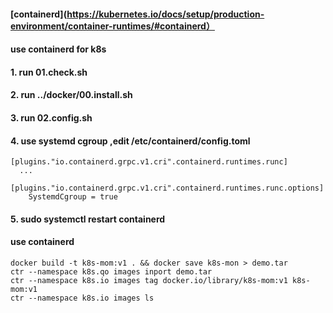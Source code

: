 #### [containerd](https://kubernetes.io/docs/setup/production-environment/container-runtimes/#containerd）
#### use containerd for k8s
#### 1. run 01.check.sh
#### 2. run ../docker/00.install.sh
#### 3. run 02.config.sh
#### 4. use systemd cgroup ,edit /etc/containerd/config.toml
```
[plugins."io.containerd.grpc.v1.cri".containerd.runtimes.runc]
  ...
  [plugins."io.containerd.grpc.v1.cri".containerd.runtimes.runc.options]
    SystemdCgroup = true
```
#### 5. sudo systemctl restart containerd


#### use containerd
```
docker build -t k8s-mom:v1 . && docker save k8s-mon > demo.tar
ctr --namespace k8s.qo images inport demo.tar
ctr --namespace k8s.io images tag docker.io/library/k8s-mom:v1 k8s-mom:v1
ctr --namespace k8s.io images ls
```